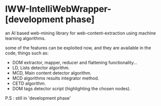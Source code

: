 # IWW-IntelliWebWrapper- [development phase]
an AI based web-mining library for web-content-extraction using machine learning algorithms.

some of the features can be exploited now, and they are available in the code, things such as:
  
  - DOM extractor, mapper, reducer and flattening functionality...
  - LD, Lists detector algorithm.
  - MCD, Main content detector algorithm.
  - MCD algorithms results integrator method.
  - CETD algorithm.
  - DOM tags detector script (highlighting the chosen nodes).


P.S : still in 'development phase'
